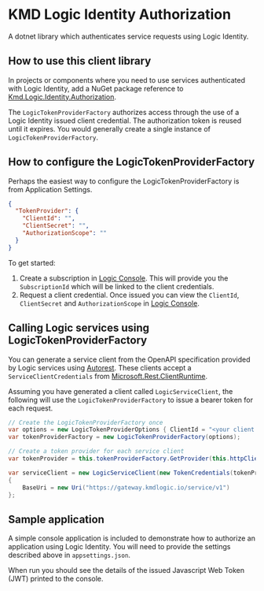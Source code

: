 # KMD Logic Identity Authorization

A dotnet library which authenticates service requests using Logic Identity.

## How to use this client library

In projects or components where you need to use services authenticated with Logic Identity, add a NuGet package reference to [Kmd.Logic.Identity.Authorization](https://www.nuget.org/packages/Kmd.Logic.Identity.Authorization).

The `LogicTokenProviderFactory` authorizes access through the use of a Logic Identity issued client credential. The authorization token is reused until it  expires. You would generally create a single instance of `LogicTokenProviderFactory`.

## How to configure the LogicTokenProviderFactory

Perhaps the easiest way to configure the LogicTokenProviderFactory is from Application Settings.

```json
{
  "TokenProvider": {
    "ClientId": "",
    "ClientSecret": "",
    "AuthorizationScope": ""
  }
}
```

To get started:

1. Create a subscription in [Logic Console](https://console.kmdlogic.io). This will provide you the `SubscriptionId` which will be linked to the client credentials.
2. Request a client credential. Once issued you can view the `ClientId`, `ClientSecret` and `AuthorizationScope` in [Logic Console](https://console.kmdlogic.io).

## Calling Logic services using LogicTokenProviderFactory

You can generate a service client from the OpenAPI specification provided by Logic services using [Autorest](https://github.com/Azure/autorest).
These clients accept a `ServiceClientCredentials` from [Microsoft.Rest.ClientRuntime](https://www.nuget.org/packages/Microsoft.Rest.ClientRuntime).

Assuming you have generated a client called `LogicServiceClient`, the following will use the `LogicTokenProviderFactory` to issue a bearer token for each request.

```csharp
// Create the LogicTokenProviderFactory once
var options = new LogicTokenProviderOptions { ClientId = "<your client id>", ClientSecret = "<your client secret>" };
var tokenProviderFactory = new LogicTokenProviderFactory(options);

// Create a token provider for each service client
var tokenProvider = this.tokenProviderFactory.GetProvider(this.httpClient);

var serviceClient = new LogicServiceClient(new TokenCredentials(tokenProvider))
{
    BaseUri = new Uri("https://gateway.kmdlogic.io/service/v1")
};
```

## Sample application

A simple console application is included to demonstrate how to authorize an application using Logic Identity. You will need to provide the settings described above in `appsettings.json`.

When run you should see the details of the issued Javascript Web Token (JWT) printed to the console.
